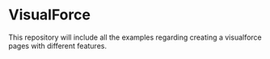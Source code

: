# VisualForce
This repository will include all the examples regarding creating a visualforce pages with different features.
